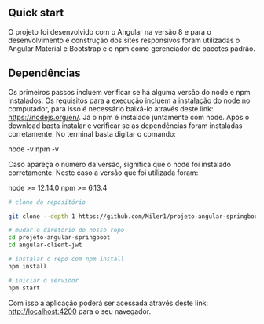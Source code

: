 ## Quick start

O projeto foi desenvolvido com o Angular na versão 8 e para o desenvolvimento e construção dos sites responsivos foram utilizadas o Angular Material e Bootstrap e o npm como gerenciador de pacotes padrão. 

## Dependências

Os primeiros passos incluem verificar se há alguma versão do node e npm instalados. Os requisitos para a execução incluem a instalação do node no computador, para isso é necessário baixá-lo através deste link: https://nodejs.org/en/. Já o npm é instalado juntamente com node. Após o download basta instalar e verificar se as dependências foram instaladas corretamente. No terminal basta digitar o comando:

node -v
npm -v

Caso apareça o número da versão, significa que o node foi instalado corretamente. Neste caso a versão que foi utilizada foram:

node >= 12.14.0
npm >= 6.13.4

```bash
# clone do repositório

git clone --depth 1 https://github.com/Miler1/projeto-angular-springboot.git

# mudar o diretorio do nosso repo
cd projeto-angular-springboot
cd angular-client-jwt

# instalar o repo com npm install
npm install

# iniciar o servidor
npm start

```
Com isso a aplicação poderá ser acessada através deste link: [http://localhost:4200](http://localhost:4200) para o seu navegador.


```

